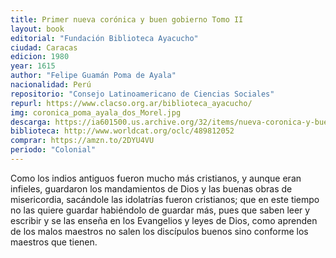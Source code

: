 ```yaml
---
title: Primer nueva corónica y buen gobierno Tomo II
layout: book
editorial: "Fundación Biblioteca Ayacucho"
ciudad: Caracas
edicion: 1980
year: 1615
author: "Felipe Guamán Poma de Ayala"
nacionalidad: Perú
repositorio: "Consejo Latinoamericano de Ciencias Sociales"
repurl: https://www.clacso.org.ar/biblioteca_ayacucho/
img: coronica_poma_ayala_dos_Morel.jpg
descarga: https://ia601500.us.archive.org/32/items/nueva-coronica-y-buen-gobierno-2/Nueva_coronica_y_buen_gobierno_2.pdf
biblioteca: http://www.worldcat.org/oclc/489812052
comprar: https://amzn.to/2DYU4VU
periodo: "Colonial"
---
```

 

Como los indios antiguos fueron mucho más cristianos, y aunque eran infieles, guardaron los mandamientos de Dios y las buenas obras de misericordia, sacándole las idolatrías fueron cristianos; que en este tiempo no las quiere guardar habiéndolo de guardar más, pues que saben leer y escribir y se las enseña en los Evangelios y leyes de Dios, como aprenden de los malos maestros no salen los discípulos buenos sino conforme los maestros que tienen.
